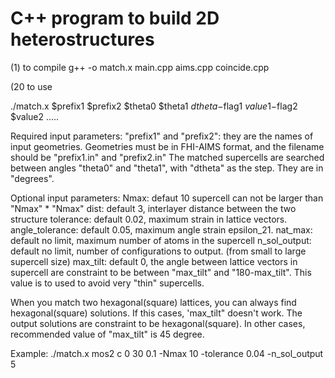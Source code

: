 # C++ program to build 2D heterostructures

(1) to compile 
g++ -o match.x main.cpp aims.cpp coincide.cpp

(20 to use 

./match.x $prefix1 $prefix2 $theta0 $theta1 $dtheta -$flag1 $value1 -$flag2 $value2 .....

Required input parameters:
"prefix1" and "prefix2": they are the names of input geometries. Geometries must be in FHI-AIMS format, and the filename should be "prefix1.in" and "prefix2.in"
The matched supercells are searched between angles "theta0" and "theta1", with "dtheta" as the step. They are in "degrees".

Optional input parameters:
Nmax: defaut 10 supercell can not be larger than "Nmax" * "Nmax"
dist: default 3, interlayer distance between the two structure
tolerance: default 0.02, maximum strain in lattice vectors.
angle_tolerance: default 0.05, maximum angle strain epsilon_21.
nat_max: default no limit, maximum number of atoms in the supercell 
n_sol_output: default no limit, number of configurations to output. (from small to large supercell size)
max_tilt: default 0, the angle between lattice vectors in supercell are constraint to be between "max_tilt" and "180-max_tilt". This value is to used to avoid very "thin" supercells.

When you match two hexagonal(square) lattices, you can always find hexagonal(square) solutions. If this cases, 'max_tilt" doesn't work. The output solutions are constraint to be hexagonal(square). In other cases, recommended value of "max_tilt" is 45 degree.


Example:
./match.x mos2 c 0 30 0.1 -Nmax 10 -tolerance 0.04 -n_sol_output 5
